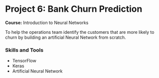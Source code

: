 # Project 6: Bank Churn Prediction
**Course:** Introduction to Neural Networks

To help the operations team identify the customers that are more likely to churn by building an artificial Neural Network from scratch.

### Skills and Tools
* TensorFlow
* Keras
* Artificial Neural Network

